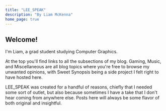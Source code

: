 ```yaml
---
title: "LEE_SPEAK"
description: "By Liam McKenna"
home_page: true
---
```


## Welcome!

I'm Liam, a grad student studying Computer Graphics.

At the top you'll find links to all the subsections of my 
blog. Gaming, Music, and Miscellaneous are all blog topics where you're free to browse my unwanted opinions, 
with Sweet Synopsis being a side project I felt right to have hosted here.

LEE_SPEAK was created for a handful of reasons, chiefly that I needed some sort of outlet, but also because
sometimes I have a take that I don't hear coming from anywhere else. Posts here will always be some flavor of
both original and insightful.